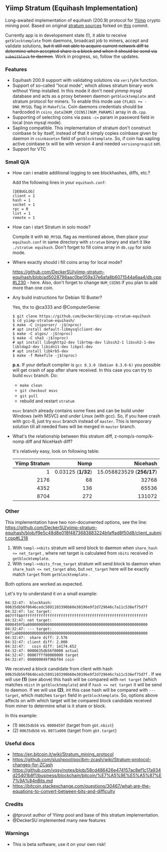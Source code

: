 ## Yiimp Stratum (Equihash Implementation)

Long-awaited implementation of equihash (200.9) protocol for [Yiimp](https://github.com/tpruvot/yiimp) crypto mining pool. Based on original [stratum sources](https://github.com/tpruvot/yiimp/tree/next/stratum) forked on [this](https://github.com/tpruvot/yiimp/commit/eec1befbd3fba1614db023674361e995e6a62829) commit.

Currently app is in developement state (!), it able to receive `getblocktemplate` from daemons, broadcast job to miners, accept and validate solutions, ~~but it still not able to acquire current network diff to determine when accepted share is a block and when it should be send via `submitblock` to daemon~~. Work in progress, so, follow the updates.

### Features

- Equihash 200.9 support with validating solutions via `verifyEH` function.
- Support of so-called "local mode", which allows stratum binary work without Yiimp installed. In this mode it don't need yimmp mysql database and acts as a proxy between daemon `getblocktemplate` and stratum protocol for miners. To enable this mode use `CFLAGS += -DNO_MYSQL` flag in `Makefile`. Coin daemons credentials should be hardcoded in `coins_data[NUM_COINS][NUM_PARAMS]` array in `db.cpp`.
- Supporting of selecting coins via pass `-c=` param in password field in local (non mysql mode).
- Sapling compatible. This implementation of stratum don't construct coinbase tx by itself, instead of that it simply copies coinbase given by daemon in `coinbasetxn` field of `getblocktemplate`. So, if coin has sapling active coinbase tx will be with version 4 and needed `versiongroupid` set.
- Support for VTC

### Small Q/A

- How can i enable additional logging to see blockhashes, diffs, etc.?

    Add the following lines in your `equihash.conf`:
    ```
    [DEBUGLOG]
    client = 1
    hash = 1
    socket = 1
    rpc = 0
    list = 1
    remote = 1
    ```
- How can i start Stratum in solo mode?

    Compile it with `NO_MYSQL` flag as mentioned above, then place your `equihash.conf` in same directory with `stratum` binary and start it like `./stratum equihash`. Don't forget to fill coins array in `db.cpp` for solo mode.

- Where exactly should i fill coins array for local mode?

    https://github.com/DeckerSU/yiimp-stratum-equihash/blob/ad5028798aac0be059a37e6afa8b6071544a6aa4/db.cpp#L230 - here. Also, don't forget to change `NUM_COINS` if you plan to add more than one coin.

- Any build instructions for Debian 10 Buster?

    Yes, thx to @ca333 and @ComputerGenie:

    ```
    $ git clone https://github.com/DeckerSU/yiimp-stratum-equihash
    $ cd yiimp-stratum-equihash/
    $ make -C iniparser/ -j$(nproc)
    # apt install default-libmysqlclient-dev
    $ make -C algos/ -j$(nproc)
    $ make -C sha3 -j$(nproc)
    # apt install libnghttp2-dev librtmp-dev libssh2-1 libssh2-1-dev libldap2-dev libidn11-dev libpsl-dev
    # apt install libkrb5-dev
    $ make -f Makefile -j$(nproc)

    ```

    **p.s.** If your default compiler is `gcc 8.3.0 (Debian 8.3.0-6)` you possible will get crash of app after share received. In this case you can try to build `msvc` branch. Do:

    - `make clean`
    - `git checkout msvc`
    - `git pull`
    - rebuild and restart `stratum`

    `msvc` branch already contains some fixes and can be build under Windows (with MSVC) and under Linux (with gcc). So, if you have crash with gcc-8, just try `msvc` branch instead of `master`. This is temporary solution till all needed fixes will be merged in `master` branch.

- What's the relationship between this stratum diff, z-nomp/s-nomp/k-nomp diff and NiceHash diff?

    It's relatively easy, look on following table:

    | Yiimp Stratum | Nomp           | Nicehash              |
    | ------------: | -------------: | --------------------: |
    | 1             | 0.03125 (**1/32**) | 15.058823529 (**256/17**) |
    | 2176          | 68             | 32768                 |
    | 4352          | 136            | 65536                 |
    | 8704          | 272            | 131072                |



### Other

This implementation have two non-documented options, see the line: https://github.com/DeckerSU/yiimp-stratum-equihash/blob/f9e5c48d8e018f4873683883224bfaffad8f50d8/client_submit.cpp#L218

1. With `templ->nbits` stratum will send block to daemon when `share_hash <= net_target` , where net target is calculated from `nbits` received in `getblocktemplate`. 
2. With `templ->nbits_from_target` stratum will send block to daemon when `share_hash <= net_target` also, but `net_target` here will be exactly match `target` from `getblocktemplate` .

Both options are worked as expected.

Let's try to understand it on a small example:

```
04:32:47:  blockhash: 00635db56f0646cedc5091103390b60e30196e9f2d729646c7a11c536ef75d7f
04:32:47: loc target: 007fff80ffffffffffffffffffffffffffffffffffffffffffffffffffffffff
04:32:47: net target: 0000459fba000000000000000000000000000000000000000000000000000000
04:32:47: --- target: 0071a00000000000000000000000000000000000000000000000000000000000
04:32:47:  share diff: 2.576
04:32:47: client diff: 2.000
04:32:47:   coin diff: 14174.652
04:32:47: 0000635db56f0000 actual
04:32:47: 00007fff80000000 target
04:32:47: 000000049f96bf04 coin
```

We received a block candidate from client with hash `00635db56f0646cedc5091103390b60e30196e9f2d729646c7a11c536ef75d7f` . If we will use **(1)** (see above) this hash will be compared with `net target` (which matches `nbist` in `getblocktemplate`) and if `hash <= net target` it will be send to daemon. If we will use **(2)**, int this case hash will be compared with `--- target`, which matches `target` field in `getblocktemplate`. So, options above affects on with which target will be compared block candidate received from miner to determine what is it share or block.

In this example:

- (1) `00635db56` vs. `0000459f` (target from `gbt.nbist`)
- (2) `00635db56` vs. `0071a000` (target from `gbt.target`)


### Useful docs

- https://en.bitcoin.it/wiki/Stratum_mining_protocol
- https://github.com/slushpool/poclbm-zcash/wiki/Stratum-protocol-changes-for-ZCash
- https://github.com/yqsy/notes/blob/58cd486426e474157ac8ef1c17a934d25401b8f1/business/blockchain/bitcoin/%E7%A5%9E%E5%A5%87%E7%9A%84nBits.md
- https://bitcoin.stackexchange.com/questions/30467/what-are-the-equations-to-convert-between-bits-and-difficulty


### Credits

- @tpruvot author of Yiimp pool and base of this stratum implementation.
- @DeckerSU implemented many new features

### Warnings

- This is beta software, use it on your own risk!



